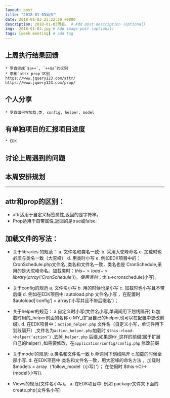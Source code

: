 ```yaml
---
layout: post
title: "2018-01-03周会"
date: 2018-01-03 23:22:20 +0800
description: 2018-01-03周会。 # Add post description (optional)
img:  2018-01-03.jpg # Add image post (optional)
tags: [week meeting] # add tag
---
```


## 上周执行结果回馈
    * 罗鑫完成`$a++`, `++$a`的区别
    * 李彬`attr prop`区别
    https://www.jquery123.com/attr/
    https://www.jquery123.com/prop/
## 个人分享
    * 罗鑫如何写加载,类, config, helper, model
## 有单独项目的汇报项目进度
    * EDK
## 讨论上周遇到的问题

## 本周安排规划

---

## attr和prop的区别：
* attr适用于自定义标签属性,返回的是字符串。
* Prop适用于自带属性,返回的是true或false.

## 加载文件的写法：
* 关于libraries 的规范：
    a. 文件名和类名一致:
    b. 采用大驼峰命名
    c. 加载时也必须与类名一致（大驼峰）
    d. 用类时小写
    e. 例如EDK项目中的：CronSchedule.php文件名 ,类名和文件名一致，类名也是 CronSchedule,采用的是大驼峰命名。加载类时：$this->load->library(array(‘CronSchedule’))。 使用类时：$this->cronschedule(小写)。

* 关于config的规范
    a. 文件名小写
    b. 用的时候也是小写
    c. 加载时也小写且不带后缀
    d. 例如在EDK项目中: autoload.php 文件名小写 ，在配置时 $autoload[‘config’] = array(‘小写并且不带后缀名’)；

* 关于helper的规范：
    a.自定义时小写(文件名小写,单词间用下划线隔开)
    b.加载时用的_helper前面的名称
    c.MY_(扩展自己的helper,也可以在配置中更改前缀).
    d. 在EDK项目中：`action_helper.php` 文件名（自定义小写，单词件用下划线隔开）,文件名为`action_helper.php`加载时 `$this->load->helper(‘action’)` ,去掉`_helper.php` 后缀,如果是`MY_`这样的前缀(属于扩展自己的helper) ,如需要修改，在`application/config/config.php` 修改前缀

* 关于model的规范:
    a.类名和文件名一致
    b.单词间下划线隔开
    c.加载的时候全部小写.
    d. 在EDK项目中:类名和文件名一致，用大驼峰的命名方法 ，加载时 $models = array（‘follow_model（小写）’）；
    在使用时 $this->CI->(model(小写)).
* Views的规范(文件名小写)。
    a. 在EDK项目中: 例如 package文件夹下面的 create.php(文件名小写)

